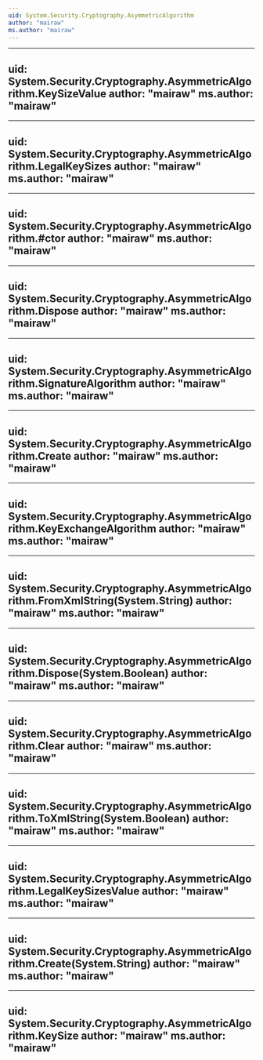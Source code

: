 ```yaml
---
uid: System.Security.Cryptography.AsymmetricAlgorithm
author: "mairaw"
ms.author: "mairaw"
---
```


---
uid: System.Security.Cryptography.AsymmetricAlgorithm.KeySizeValue
author: "mairaw"
ms.author: "mairaw"
---

---
uid: System.Security.Cryptography.AsymmetricAlgorithm.LegalKeySizes
author: "mairaw"
ms.author: "mairaw"
---

---
uid: System.Security.Cryptography.AsymmetricAlgorithm.#ctor
author: "mairaw"
ms.author: "mairaw"
---

---
uid: System.Security.Cryptography.AsymmetricAlgorithm.Dispose
author: "mairaw"
ms.author: "mairaw"
---

---
uid: System.Security.Cryptography.AsymmetricAlgorithm.SignatureAlgorithm
author: "mairaw"
ms.author: "mairaw"
---

---
uid: System.Security.Cryptography.AsymmetricAlgorithm.Create
author: "mairaw"
ms.author: "mairaw"
---

---
uid: System.Security.Cryptography.AsymmetricAlgorithm.KeyExchangeAlgorithm
author: "mairaw"
ms.author: "mairaw"
---

---
uid: System.Security.Cryptography.AsymmetricAlgorithm.FromXmlString(System.String)
author: "mairaw"
ms.author: "mairaw"
---

---
uid: System.Security.Cryptography.AsymmetricAlgorithm.Dispose(System.Boolean)
author: "mairaw"
ms.author: "mairaw"
---

---
uid: System.Security.Cryptography.AsymmetricAlgorithm.Clear
author: "mairaw"
ms.author: "mairaw"
---

---
uid: System.Security.Cryptography.AsymmetricAlgorithm.ToXmlString(System.Boolean)
author: "mairaw"
ms.author: "mairaw"
---

---
uid: System.Security.Cryptography.AsymmetricAlgorithm.LegalKeySizesValue
author: "mairaw"
ms.author: "mairaw"
---

---
uid: System.Security.Cryptography.AsymmetricAlgorithm.Create(System.String)
author: "mairaw"
ms.author: "mairaw"
---

---
uid: System.Security.Cryptography.AsymmetricAlgorithm.KeySize
author: "mairaw"
ms.author: "mairaw"
---
